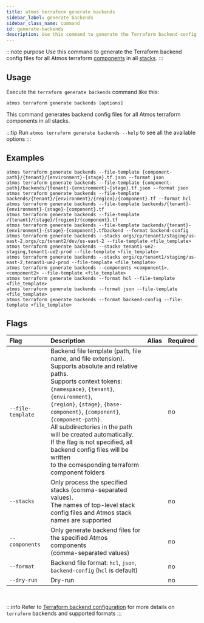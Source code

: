 ```yaml
---
title: atmos terraform generate backends
sidebar_label: generate backends
sidebar_class_name: command
id: generate-backends
description: Use this command to generate the Terraform backend config files for all Atmos terraform components in all stacks.
---
```


:::note purpose
Use this command to generate the Terraform backend config files for all Atmos terraform [components](/core-concepts/components) in
all [stacks](/core-concepts/stacks).
:::

## Usage

Execute the `terraform generate backends` command like this:

```shell
atmos terraform generate backends [options]
```

This command generates backend config files for all Atmos terraform components in all stacks.

:::tip
Run `atmos terraform generate backends --help` to see all the available options
:::

## Examples

```shell
atmos terraform generate backends --file-template {component-path}/{tenant}/{environment}-{stage}.tf.json --format json
atmos terraform generate backends --file-template {component-path}/backends/{tenant}-{environment}-{stage}.tf.json --format json
atmos terraform generate backends --file-template backends/{tenant}/{environment}/{region}/{component}.tf --format hcl
atmos terraform generate backends --file-template backends/{tenant}-{environment}-{stage}-{component}.tf
atmos terraform generate backends --file-template /{tenant}/{stage}/{region}/{component}.tf
atmos terraform generate backends --file-template backends/{tenant}-{environment}-{stage}-{component}.tfbackend --format backend-config
atmos terraform generate backends --stacks orgs/cp/tenant1/staging/us-east-2,orgs/cp/tenant2/dev/us-east-2 --file-template <file_template>
atmos terraform generate backends --stacks tenant1-ue2-staging,tenant1-ue2-prod --file-template <file_template>
atmos terraform generate backends --stacks orgs/cp/tenant1/staging/us-east-2,tenant1-ue2-prod --file-template <file_template>
atmos terraform generate backends --components <component1>,<component2> --file-template <file_template>
atmos terraform generate backends --format hcl --file-template <file_template>
atmos terraform generate backends --format json --file-template <file_template>
atmos terraform generate backends --format backend-config --file-template <file_template>
```

## Flags

| Flag              | Description                                                                                                                                                                                                                                                                                                                                                                                                                                                         | Alias | Required |
|:------------------|:--------------------------------------------------------------------------------------------------------------------------------------------------------------------------------------------------------------------------------------------------------------------------------------------------------------------------------------------------------------------------------------------------------------------------------------------------------------------|:------|:---------|
| `--file-template` | Backend file template (path, file name, and file extension).<br/>Supports absolute and relative paths.<br/>Supports context tokens: `{namespace}`, `{tenant}`, `{environment}`,<br/>`{region}`, `{stage}`, `{base-component}`, `{component}`, `{component-path}`.<br/>All subdirectories in the path will be created automatically.<br/>If the flag is not specified, all backend config files will be written<br/>to the corresponding terraform component folders |       | no       |
| `--stacks`        | Only process the specified stacks (comma-separated values).<br/>The names of top-level stack config files and Atmos stack names are supported                                                                                                                                                                                                                                                                                                                       |       | no       |
| `--components`    | Only generate backend files for the specified Atmos components<br/>(comma-separated values)                                                                                                                                                                                                                                                                                                                                                                         |       | no       |
| `--format`        | Backend file format: `hcl`, `json`, `backend-config` (`hcl` is default)                                                                                                                                                                                                                                                                                                                                                                                             |       | no       |
| `--dry-run`       | Dry-run                                                                                                                                                                                                                                                                                                                                                                                                                                                             |       | no       |

<br/>

:::info
Refer to [Terraform backend configuration](https://developer.hashicorp.com/terraform/language/settings/backends/configuration) for more details
on `terraform` backends and supported formats
:::
